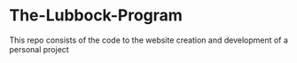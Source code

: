 # The-Lubbock-Program
This repo consists of the code to the website creation and development of a personal project
